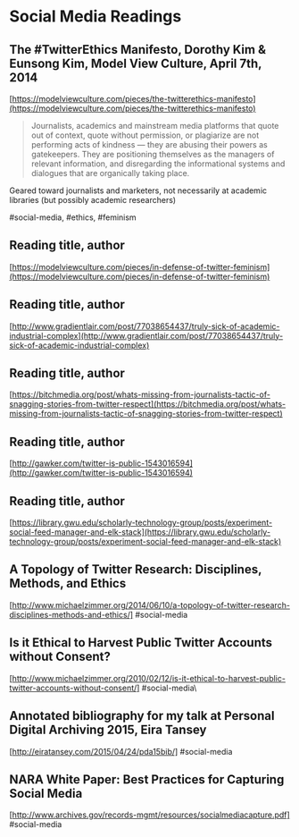 # Social Media Readings

## The #TwitterEthics Manifesto, Dorothy Kim & Eunsong Kim, Model View Culture, April 7th, 2014
[https://modelviewculture.com/pieces/the-twitterethics-manifesto](https://modelviewculture.com/pieces/the-twitterethics-manifesto)

> Journalists, academics and mainstream media platforms that quote out of context, quote without permission, or plagiarize are not performing acts of kindness — they are abusing their powers as gatekeepers. They are positioning themselves as the managers of relevant information, and disregarding the informational systems and dialogues that are organically taking place.

Geared toward journalists and marketers, not necessarily at academic libraries (but possibly academic researchers)

#social-media, #ethics, #feminism

## Reading title, author
[https://modelviewculture.com/pieces/in-defense-of-twitter-feminism](https://modelviewculture.com/pieces/in-defense-of-twitter-feminism)

## Reading title, author
[http://www.gradientlair.com/post/77038654437/truly-sick-of-academic-industrial-complex](http://www.gradientlair.com/post/77038654437/truly-sick-of-academic-industrial-complex)

## Reading title, author
[https://bitchmedia.org/post/whats-missing-from-journalists-tactic-of-snagging-stories-from-twitter-respect](https://bitchmedia.org/post/whats-missing-from-journalists-tactic-of-snagging-stories-from-twitter-respect)

## Reading title, author
[http://gawker.com/twitter-is-public-1543016594](http://gawker.com/twitter-is-public-1543016594)

## Reading title, author
[https://library.gwu.edu/scholarly-technology-group/posts/experiment-social-feed-manager-and-elk-stack](https://library.gwu.edu/scholarly-technology-group/posts/experiment-social-feed-manager-and-elk-stack)

## A Topology of Twitter Research: Disciplines, Methods, and Ethics
[http://www.michaelzimmer.org/2014/06/10/a-topology-of-twitter-research-disciplines-methods-and-ethics/]
#social-media

## Is it Ethical to Harvest Public Twitter Accounts without Consent?
[http://www.michaelzimmer.org/2010/02/12/is-it-ethical-to-harvest-public-twitter-accounts-without-consent/]
\#social-media\

## Annotated bibliography for my talk at Personal Digital Archiving 2015, Eira Tansey
[http://eiratansey.com/2015/04/24/pda15bib/]
#social-media

## NARA White Paper: Best Practices for Capturing Social Media
[http://www.archives.gov/records-mgmt/resources/socialmediacapture.pdf]
#social-media
